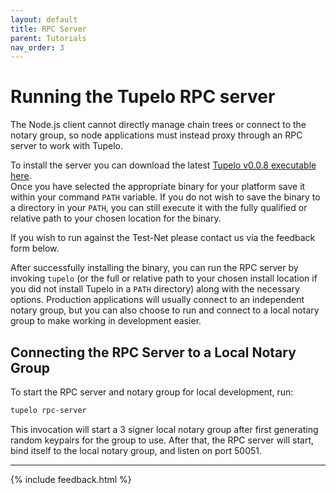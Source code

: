 ```yaml
---
layout: default
title: RPC Server
parent: Tutorials
nav_order: 3
---
```


# Running the Tupelo RPC server
The Node.js client cannot directly manage chain trees or connect to the notary
group, so node applications must instead proxy through an RPC server to work
with Tupelo.

To install the server you can download the latest
[Tupelo v0.0.8 executable here](rpc_server/tupelo-v0.0.8.zip).  
Once you have selected the appropriate binary for your platform save it within
your command `PATH` variable. If you do not wish to save the binary to a
directory in your `PATH`, you can still execute it with the fully qualified
or relative path to your chosen location for the binary.

If you wish to run against the Test-Net please contact us via the feedback
form below.  

After successfully installing the binary, you can run the RPC server by invoking
`tupelo` (or the full or relative path to your chosen install location if you
did not install Tupelo in a `PATH` directory) along with the necessary options.
Production applications will usually connect to an independent notary group, but
you can also choose to run and connect to a local notary group to make working
in development easier.

## Connecting the RPC Server to a Local Notary Group
To start the RPC server and notary group for local development, run:
```bash
tupelo rpc-server
```

This invocation will start a 3 signer local notary group after first generating
random keypairs for the group to use. After that, the RPC server will start,
bind itself to the local notary group, and listen on port 50051.

***

{% include feedback.html %}
